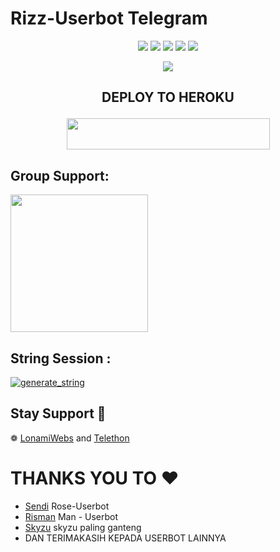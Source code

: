 # Rizz-Userbot Telegram

</p>
<p align="center">
    <a href="https://github.com/Tonic990/Tonic-User"> <img src="https://img.shields.io/github/repo-size/Tonic990/Tonic-Userbot?color=orange&logo=github&logoColor=green&style=for-the-badge" /></a>
    <a href="https://github.com/Tonic990/Tonic-User/commits"> <img src="https://img.shields.io/github/last-commit/Tonic990/Tonic-Userbot?color=blue&logo=github&logoColor=green&style=for-the-badge" /></a>
    <a href="https://github.com/Tonic990/Tonic-User/issues"> <img src="https://img.shields.io/github/issues/Tonic990/Tonic-Userbot?color=blueviolet&logo=github&logoColor=green&style=for-the-badge" /></a>
    <a href="https://github.com/Tonic990/Tonic-User/network/members"> <img src="https://img.shields.io/github/forks/Tonic990/Tonic-Userbot?color=red&logo=github&logoColor=green&style=for-the-badge" /></a>  
    <a href="https://pypi.org/project/Telethon/"> <img src="https://img.shields.io/pypi/v/telethon?color=yellow&label=telethon&logo=python&logoColor=green&style=for-the-badge" /></a>
</p>

<p align="center">
  <img src="https://telegra.ph/file/7049c8c46191900d3da11.jpg">
</p>

## <p align="center">DEPLOY TO HEROKU</p>

<p align="center"><a href="https://heroku.com/deploy?template=https://github.com/Rizz990/Rizz-Userbot">
  <img src="https://img.shields.io/badge/Deploy%20To%20Heroku-aqua?style=flat&logo=heroku" width="325" height="50.100" /></a></p>



## Group Support:

   <a href="https://t.me/RizzSupportt"><img src="https://img.shields.io/badge/Group%20Support%3F-yes-green?&style=flat-square?&logo=telegram" width=220px></a></p>

## String Session :

<a href="https://replit.com/@Tonic990/StringSession#main.py"><img src="https://img.shields.io/badge/run-string__session.py-magenta?style=for-the-badge&logo=repl.it" alt="generate_string" /></a>


## Stay Support 🚀
❁   [LonamiWebs](https://github.com/LonamiWebs/) and [Telethon](https://github.com/LonamiWebs/Telethon)


# **THANKS YOU TO** ❤️
*   [Sendi](https://github.com/SendiAp/Rose-Userbot)   Rose-Userbot
*   [Risman](https://github.com/mrismanaziz/Man-Userbot)   Man - Userbot
*   [Skyzu](https://github.com/Skyzu/skyzu-userbot)   skyzu paling ganteng
*   DAN TERIMAKASIH KEPADA USERBOT LAINNYA


